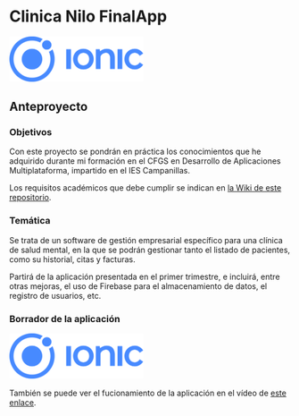 # Clinica Nilo FinalApp

<img width="240px" src="./README/ionic.png">

## Anteproyecto

### Objetivos
Con este proyecto se pondrán en práctica los conocimientos que he adquirido durante mi formación en el CFGS en Desarrollo de Aplicaciones Multiplataforma, impartido en el IES Campanillas.

Los requisitos académicos que debe cumplir se indican en [la Wiki de este repositorio](https://github.com/IESCampanillas/proyectos-dam-2022/wiki).

### Temática
Se trata de un software de gestión empresarial específico para una clínica de salud mental, en la que se podrán gestionar tanto el listado de pacientes, como su historial, citas y facturas.

Partirá de la aplicación presentada en el primer trimestre, e incluirá, entre otras mejoras, el uso de Firebase para el almacenamiento de datos, el registro de usuarios, etc.

### Borrador de la aplicación

<img width="240px" src="./README/ionic.png">

También se puede ver el fucionamiento de la aplicación en el vídeo de [este enlace](https://youtu.be/UODCABfGhTI).
